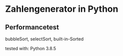 # Zahlengenerator in Python

## Performancetest
bubbleSort, selectSort, built-in-Sorted 

tested with:
Python 3.8.5
